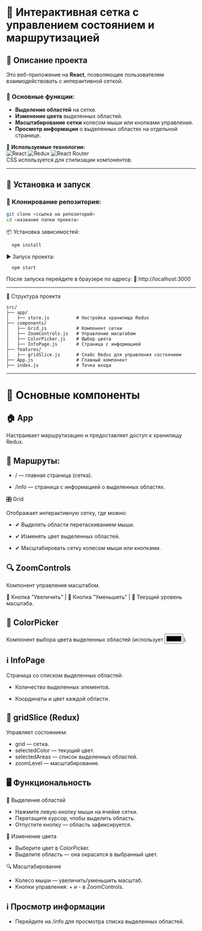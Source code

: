 # 🎨 Интерактивная сетка с управлением состоянием и маршрутизацией

## 📌 Описание проекта

Это веб-приложение на **React**, позволяющее пользователям взаимодействовать с интерактивной сеткой.

### 🔹 Основные функции:
- **Выделение областей** на сетке.
- **Изменение цвета** выделенных областей.
- **Масштабирование сетки** колесом мыши или кнопками управления.
- **Просмотр информации** о выделенных областях на отдельной странице.

🔧 **Используемые технологии:**  
![React](https://img.shields.io/badge/React-61DAFB?style=for-the-badge&logo=react&logoColor=black) 
![Redux](https://img.shields.io/badge/Redux-764ABC?style=for-the-badge&logo=redux&logoColor=white) 
![React Router](https://img.shields.io/badge/React_Router-CA4245?style=for-the-badge&logo=react-router&logoColor=white)  
CSS используется для стилизации компонентов.

---

## 🚀 Установка и запуск

### 🔽 Клонирование репозитория:
```bash
git clone <ссылка на репозиторий>
cd <название папки проекта>
```
📦 Установка зависимостей:
```bash
  npm install
```

▶ Запуск проекта:
```bash
  npm start
```
После запуска перейдите в браузере по адресу:
🔗 http://localhost:3000

---

📂 Структура проекта
```
src/
├── app/
│   ├── store.js          # Настройка хранилища Redux
├── components/
│   ├── Grid.js           # Компонент сетки
│   ├── ZoomControls.js   # Управление масштабом
│   ├── ColorPicker.js    # Выбор цвета
│   ├── InfoPage.js       # Страница с информацией
├── features/
│   ├── gridSlice.js      # Слайс Redux для управления состоянием
├── App.js                # Главный компонент
├── index.js              # Точка входа
```

---

# 🔧 Основные компоненты

## 🏠 App

Настраивает маршрутизацию и предоставляет доступ к хранилищу Redux.

## 📌 Маршруты:

- / — главная страница (сетка).

- /info — страница с информацией о выделенных областях.

🎛 Grid

Отображает интерактивную сетку, где можно:

- ✔ Выделять области перетаскиванием мыши.

- ✔ Изменять цвет выделенных областей.

- ✔ Масштабировать сетку колесом мыши или кнопками.

## 🔍 ZoomControls

Компонент управления масштабом.

🔼 Кнопка "Увеличить" | 🔽 Кнопка "Уменьшить" | 
🔢 Текущий уровень масштаба.

## 🎨 ColorPicker

Компонент выбора цвета выделенных областей (использует <input type="color">).

## ℹ️ InfoPage

Страница со списком выделенных областей:

- Количество выделенных элементов.

- Координаты и цвет каждой области.

## 🔀 gridSlice (Redux)
Управляет состоянием:

* grid — сетка.
* selectedColor — текущий цвет.
* selectedAreas — список выделенных областей.
* zoomLevel — масштабирование.

## 🖥 Функциональность

📌 Выделение областей
* Нажмите левую кнопку мыши на ячейке сетки.
* Перетащите курсор, чтобы выделить область.
* Отпустите кнопку — область зафиксируется.

🎨 Изменение цвета

* Выберите цвет в ColorPicker.
* Выделите область — она окрасится в выбранный цвет.

🔍 Масштабирование

* Колесо мыши — увеличить/уменьшить масштаб.
* Кнопки управления: + и - в ZoomControls.

## ℹ️ Просмотр информации

* Перейдите на /info для просмотра списка выделенных областей.
